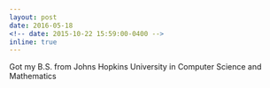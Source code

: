 ```yaml
---
layout: post
date: 2016-05-18
<!-- date: 2015-10-22 15:59:00-0400 -->
inline: true
---
```


Got my B.S. from Johns Hopkins University in Computer Science and Mathematics
